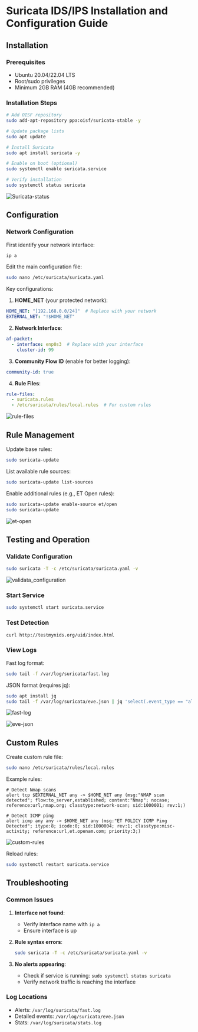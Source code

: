 
# Suricata IDS/IPS Installation and Configuration Guide

## Installation

### Prerequisites
- Ubuntu 20.04/22.04 LTS
- Root/sudo privileges
- Minimum 2GB RAM (4GB recommended)

### Installation Steps

```bash
# Add OISF repository
sudo add-apt-repository ppa:oisf/suricata-stable -y

# Update package lists
sudo apt update

# Install Suricata
sudo apt install suricata -y

# Enable on boot (optional)
sudo systemctl enable suricata.service

# Verify installation
sudo systemctl status suricata
```

![Suricata-status](./ScreenShots/Part_01/suricata_status.png) 

## Configuration

### Network Configuration
First identify your network interface:
```bash
ip a
```

Edit the main configuration file:
```bash
sudo nano /etc/suricata/suricata.yaml
```

Key configurations:

1. **HOME_NET** (your protected network):
```yaml
HOME_NET: "[192.168.0.0/24]"  # Replace with your network
EXTERNAL_NET: "!$HOME_NET"
```

2. **Network Interface**:
```yaml
af-packet:
  - interface: enp0s3  # Replace with your interface
    cluster-id: 99
```

3. **Community Flow ID** (enable for better logging):
```yaml
community-id: true
```

4. **Rule Files**:
```yaml
rule-files:
  - suricata.rules
  - /etc/suricata/rules/local.rules  # For custom rules
```

![rule-files](./ScreenShots/Part_01/rules-files.png) 

## Rule Management

Update base rules:
```bash
sudo suricata-update
```

List available rule sources:
```bash
sudo suricata-update list-sources
```

Enable additional rules (e.g., ET Open rules):
```bash
sudo suricata-update enable-source et/open
sudo suricata-update
```

![et-open](./ScreenShots/Part_01/et-open.png) 

## Testing and Operation

### Validate Configuration
```bash
sudo suricata -T -c /etc/suricata/suricata.yaml -v
```

![validata_configuration](./ScreenShots/Part_01/rule-success.png) 


### Start Service
```bash
sudo systemctl start suricata.service
```

### Test Detection
```bash
curl http://testmynids.org/uid/index.html
```

### View Logs

Fast log format:
```bash
sudo tail -f /var/log/suricata/fast.log
```

JSON format (requires jq):
```bash
sudo apt install jq
sudo tail -f /var/log/suricata/eve.json | jq 'select(.event_type == "alert")'
```

![fast-log](./ScreenShots/Part_01/fast-log.png) 


![eve-json](./ScreenShots/Part_01/eve-json.png) 


## Custom Rules

Create custom rule file:
```bash
sudo nano /etc/suricata/rules/local.rules
```

Example rules:
```
# Detect Nmap scans
alert tcp $EXTERNAL_NET any -> $HOME_NET any (msg:"NMAP scan detected"; flow:to_server,established; content:"Nmap"; nocase; reference:url,nmap.org; classtype:network-scan; sid:1000001; rev:1;)

# Detect ICMP ping
alert icmp any any -> $HOME_NET any (msg:"ET POLICY ICMP Ping Detected"; itype:8; icode:0; sid:1000004; rev:1; classtype:misc-activity; reference:url,et.openam.com; priority:3;)

```
![custom-rules](./ScreenShots/Part_01/2-rules.png) 


Reload rules:
```bash
sudo systemctl restart suricata.service
```

## Troubleshooting

### Common Issues

1. **Interface not found**:
   - Verify interface name with `ip a`
   - Ensure interface is up

2. **Rule syntax errors**:
   ```bash
   sudo suricata -T -c /etc/suricata/suricata.yaml -v
   ```

3. **No alerts appearing**:
   - Check if service is running: `sudo systemctl status suricata`
   - Verify network traffic is reaching the interface

### Log Locations
- Alerts: `/var/log/suricata/fast.log`
- Detailed events: `/var/log/suricata/eve.json`
- Stats: `/var/log/suricata/stats.log`



